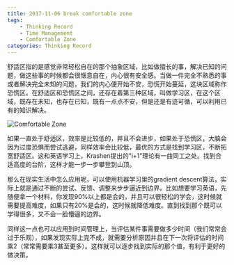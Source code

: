 ```yaml
---
title: 2017-11-06 break comfortable zone
tags: 
	- Thinking Record
	- Time Management
	- Comfortable Zone
categories: Thinking Record
---
```


舒适区指的是感觉非常轻松自在的那个抽象区域，比如做擅长的事，解决已知的问题，做这些事的时候都会很惬意自在，内心很有安全感。当做一件完全不熟悉的事或者解决完全未知的问题，我们的内心便开始不安，恐慌开始蔓延，这块区域称作恐慌区。在舒适区和恐慌区之间，还存在着第三种区域，叫做学习区，在这个区域，既存在未知，也存在已知，既有一点点不安，但是还是有迹可循，可以利用已有的知识解决。

![Comfortable Zone](/images/20171106_Comfortable_Zone.jpg)

如果一直处于舒适区，效率是比较低的，并且不会进步，如果处于恐慌区，大脑会因为过度恐惧而尝试逃避，同样效率会比较低，最优的方式是找到学习区，不断拓宽舒适区。这和英语学习上，Krashen提出的"i+1"理论有一曲同工之处。找到合适高度的台阶，这样才能一步一步攀登到山顶。

那么在现实生活中怎么应用呢，可以使用机器学习里的gradient descent算法，实际上就是通过不断的尝试、反馈、调整来步步逼近到边界。比如想要学习英语，先随便拿一个材料，你发现90%以上都是会的，并且可以很轻松的学会，这时候就需要提高难度，如果只有20%是会的，这时候就降低难度。直到找到那个既可以学得很多，又不会一脸懵逼的边界。

同样这一点也可以应用到时间管理上，当评估某件事需要做多少时间（我们常常会过于乐观），如果发现实际上完不成，就需要分析原因并且在下一次将评估的时间乘2（常常需要乘3甚至更多）。这样就可以逐步找到实际的那个值，有利于更好的做决策。